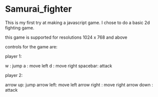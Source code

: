 # Samurai_fighter

This is my first try at making a javascript game. I chose to do a basic 2d fighting game. 

this game is supported for resolutions 1024 x 768 and above

controls for the game are:

player 1:

w : jump
a : move left
d : move right
spacebar: attack

player 2: 

arrow up: jump
arrow left: move left
arrow right : move right
arrow down : attack
 
